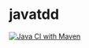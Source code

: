 # javatdd

[![Java CI with Maven](https://github.com/JorgeGeorge98/javaci/actions/workflows/maven.yml/badge.svg)](https://github.com/JorgeGeorge98/javaci/actions/workflows/maven.yml)
